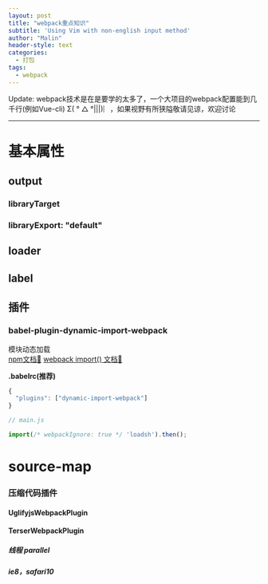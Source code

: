 ```yaml
---
layout: post
title: "webpack重点知识"
subtitle: 'Using Vim with non-english input method'
author: "Malin"
header-style: text
categories:
  - 打包
tags:
  - webpack
---
```


Update: webpack技术是在是要学的太多了，一个大项目的webpack配置能到几千行(例如Vue-cli)   Σ( ° △ °|||)︴，如果视野有所狭隘敬请见谅，欢迎讨论

---

# 基本属性
## output
### libraryTarget
### libraryExport: "default"
## loader
## label

## 插件
### babel-plugin-dynamic-import-webpack

模块动态加载  
[npm文档📖](http://npm.taobao.org/package/babel-plugin-dynamic-import-webpack) 
[webpack import() 文档📖](https://webpack.js.org/api/module-methods/#import) 

**.babelrc(推荐)**

```js
{
  "plugins": ["dynamic-import-webpack"]
}

// main.js

import(/* webpackIgnore: true */ 'loadsh').then();
```

# source-map

### 压缩代码插件
#### UglifyjsWebpackPlugin
#### TerserWebpackPlugin
##### 线程 parallel
##### ie8，safari10
